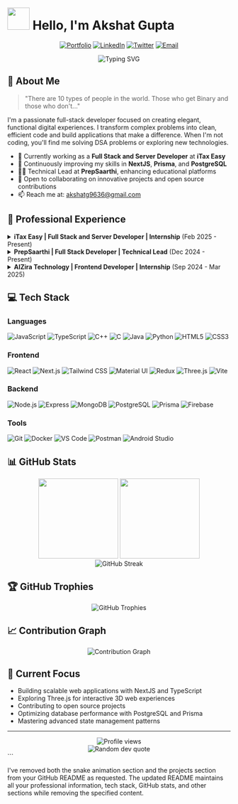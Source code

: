 # <img src="https://media.giphy.com/media/VgCDAzcKvsR6OM0uWg/giphy.gif" width="50"> Hello, I'm Akshat Gupta

<p align="center">
  <a href="https://akshatgg.vercel.app/"><img src="https://img.shields.io/badge/Portfolio-FF5722?style=for-the-badge&logo=todoist&logoColor=white" alt="Portfolio" /></a>
  <a href="https://www.linkedin.com/in/akshatgg"><img src="https://img.shields.io/badge/LinkedIn-0077B5?style=for-the-badge&logo=linkedin&logoColor=white" alt="LinkedIn" /></a>
  <a href="https://twitter.com/akshat___30"><img src="https://img.shields.io/badge/Twitter-1DA1F2?style=for-the-badge&logo=twitter&logoColor=white" alt="Twitter" /></a>
  <a href="mailto:akshatg9636@gmail.com"><img src="https://img.shields.io/badge/Email-D14836?style=for-the-badge&logo=gmail&logoColor=white" alt="Email" /></a>
</p>

<p align="center">
  <img src="https://readme-typing-svg.herokuapp.com?font=Fira+Code&pause=1000&color=F75C7E&center=true&vCenter=true&width=435&lines=Full+Stack+Developer;Problem+Solver;Creative+Coder;Open+Source+Enthusiast" alt="Typing SVG" />
</p>

## 💫 About Me

> "There are 10 types of people in the world. Those who get Binary and those who don't..."

I'm a passionate full-stack developer focused on creating elegant, functional digital experiences. I transform complex problems into clean, efficient code and build applications that make a difference. When I'm not coding, you'll find me solving DSA problems or exploring new technologies.

- 🔭 Currently working as a **Full Stack and Server Developer** at **iTax Easy**
- 🌱 Continuously improving my skills in **NextJS**, **Prisma**, and **PostgreSQL**
- 👨‍💻 Technical Lead at **PrepSaarthi**, enhancing educational platforms
- 🚀 Open to collaborating on innovative projects and open source contributions
- 📫 Reach me at: [akshatg9636@gmail.com](mailto:akshatg9636@gmail.com)

## 💼 Professional Experience

<details>
<summary><b>iTax Easy | Full Stack and Server Developer | Internship</b> (Feb 2025 - Present)</summary>
<br>

- Architected and deployed high-performance web and mobile applications using PSql, NextJS, prisma, hPanel, and Android Studio, decreasing load times by 45% and increasing user retention by 30%.
- Redesigned database architecture that accelerated query response times by 60% and reduced server costs by 30%, outperforming solutions from senior team members despite being the most junior contributor.
</details>

<details>
<summary><b>PrepSaarthi | Full Stack Developer | Technical Lead</b> (Dec 2024 - Present)</summary>
<br>

- Spearheaded the development of 5+ high-impact features on Prepsaarthi.com using React.js and MongoDB, boosting user engagement by 40% and enhancing student performance by 25%.
- Architected and integrated secure RESTful APIs with OAuth 2.0, increasing data protection by 70% and slashing average response times by 35%.
</details>

<details>
<summary><b>AIZira Technology | Frontend Developer | Internship</b> (Sep 2024 - Mar 2025)</summary>
<br>

- Translated high-fidelity wireframes into pixel-perfect, fully responsive user interfaces using React and Tailwind CSS, achieving 95% design accuracy and reducing bounce rates by 40%.
- Built the frontend of an AI avatar chatbot with a team of 6, boosting user interaction and engagement.
</details>

## 💻 Tech Stack

### Languages
![JavaScript](https://img.shields.io/badge/JavaScript-F7DF1E?style=for-the-badge&logo=javascript&logoColor=black)
![TypeScript](https://img.shields.io/badge/TypeScript-3178C6?style=for-the-badge&logo=typescript&logoColor=white)
![C++](https://img.shields.io/badge/C++-00599C?style=for-the-badge&logo=c%2B%2B&logoColor=white)
![C](https://img.shields.io/badge/C-A8B9CC?style=for-the-badge&logo=c&logoColor=black)
![Java](https://img.shields.io/badge/Java-ED8B00?style=for-the-badge&logo=java&logoColor=white)
![Python](https://img.shields.io/badge/Python-3776AB?style=for-the-badge&logo=python&logoColor=white)
![HTML5](https://img.shields.io/badge/HTML5-E34F26?style=for-the-badge&logo=html5&logoColor=white)
![CSS3](https://img.shields.io/badge/CSS3-1572B6?style=for-the-badge&logo=css3&logoColor=white)

### Frontend
![React](https://img.shields.io/badge/React-61DAFB?style=for-the-badge&logo=react&logoColor=black)
![Next.js](https://img.shields.io/badge/Next.js-000000?style=for-the-badge&logo=next.js&logoColor=white)
![Tailwind CSS](https://img.shields.io/badge/Tailwind-38B2AC?style=for-the-badge&logo=tailwind-css&logoColor=white)
![Material UI](https://img.shields.io/badge/Material_UI-0081CB?style=for-the-badge&logo=material-ui&logoColor=white)
![Redux](https://img.shields.io/badge/Redux-764ABC?style=for-the-badge&logo=redux&logoColor=white)
![Three.js](https://img.shields.io/badge/Three.js-000000?style=for-the-badge&logo=three.js&logoColor=white)
![Vite](https://img.shields.io/badge/Vite-646CFF?style=for-the-badge&logo=vite&logoColor=white)

### Backend
![Node.js](https://img.shields.io/badge/Node.js-339933?style=for-the-badge&logo=node.js&logoColor=white)
![Express](https://img.shields.io/badge/Express-000000?style=for-the-badge&logo=express&logoColor=white)
![MongoDB](https://img.shields.io/badge/MongoDB-47A248?style=for-the-badge&logo=mongodb&logoColor=white)
![PostgreSQL](https://img.shields.io/badge/PostgreSQL-336791?style=for-the-badge&logo=postgresql&logoColor=white)
![Prisma](https://img.shields.io/badge/Prisma-2D3748?style=for-the-badge&logo=prisma&logoColor=white)
![Firebase](https://img.shields.io/badge/Firebase-FFCA28?style=for-the-badge&logo=firebase&logoColor=black)

### Tools
![Git](https://img.shields.io/badge/Git-F05032?style=for-the-badge&logo=git&logoColor=white)
![Docker](https://img.shields.io/badge/Docker-2496ED?style=for-the-badge&logo=docker&logoColor=white)
![VS Code](https://img.shields.io/badge/VS_Code-007ACC?style=for-the-badge&logo=visual-studio-code&logoColor=white)
![Postman](https://img.shields.io/badge/Postman-FF6C37?style=for-the-badge&logo=postman&logoColor=white)
![Android Studio](https://img.shields.io/badge/Android_Studio-3DDC84?style=for-the-badge&logo=android-studio&logoColor=white)

## 📊 GitHub Stats

<div align="center">
  <img height="180em" src="https://github-readme-stats.vercel.app/api?username=akshatgg&show_icons=true&theme=radical&count_private=true&hide_border=true&bg_color=0D1117&include_all_commits=true&custom_title=Akshat's%20GitHub%20Stats" />
  <img height="180em" src="https://github-readme-stats.vercel.app/api/top-langs/?username=akshatgg&layout=compact&theme=radical&hide_border=true&bg_color=0D1117&langs_count=8" />
</div>

<div align="center">
  <img src="https://github-readme-streak-stats.herokuapp.com/?user=akshatgg&theme=radical&hide_border=true&background=0D1117" alt="GitHub Streak" />
</div>

## 🏆 GitHub Trophies
<div align="center">
  <img src="https://github-profile-trophy.vercel.app/?username=akshatgg&theme=radical&no-frame=true&no-bg=true&row=1&column=7" alt="GitHub Trophies" />
</div>

## 📈 Contribution Graph
<div align="center">
  <img src="https://github-readme-activity-graph.vercel.app/graph?username=akshatgg&theme=radical&bg_color=0D1117&hide_border=true" alt="Contribution Graph" />
</div>

## 🎯 Current Focus
- Building scalable web applications with NextJS and TypeScript
- Exploring Three.js for interactive 3D web experiences
- Contributing to open source projects
- Optimizing database performance with PostgreSQL and Prisma
- Mastering advanced state management patterns

---

<div align="center">
  <img src="https://komarev.com/ghpvc/?username=akshatgg&color=blueviolet&style=flat-square" alt="Profile views" />
</div>

<div align="center">
  <img src="https://quotes-github-readme.vercel.app/api?type=horizontal&theme=radical" alt="Random dev quote" />
</div>
```

I've removed both the snake animation section and the projects section from your GitHub README as requested. The updated README maintains all your professional information, tech stack, GitHub stats, and other sections while removing the specified content.

